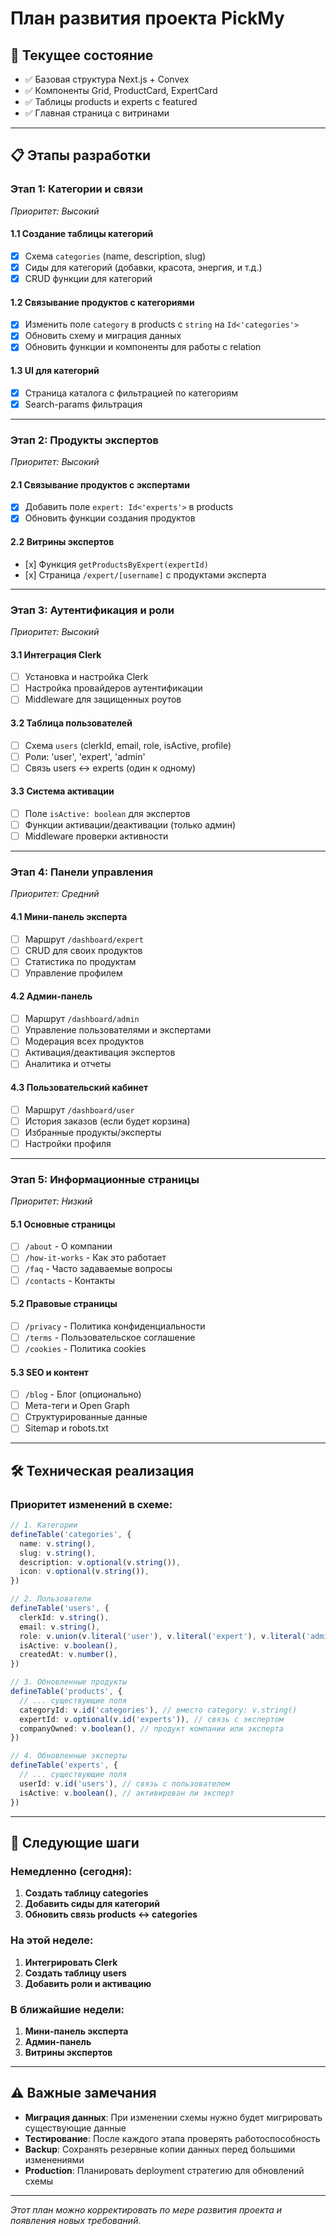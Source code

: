 # План развития проекта PickMy

## 🎯 Текущее состояние

- ✅ Базовая структура Next.js + Convex
- ✅ Компоненты Grid, ProductCard, ExpertCard
- ✅ Таблицы products и experts с featured
- ✅ Главная страница с витринами

---

## 📋 Этапы разработки

### **Этап 1: Категории и связи**

_Приоритет: Высокий_

#### 1.1 Создание таблицы категорий

- [x] Схема `categories` (name, description, slug)
- [x] Сиды для категорий (добавки, красота, энергия, и т.д.)
- [x] CRUD функции для категорий

#### 1.2 Связывание продуктов с категориями

- [x] Изменить поле `category` в products с `string` на `Id<'categories'>`
- [x] Обновить схему и миграция данных
- [x] Обновить функции и компоненты для работы с relation

#### 1.3 UI для категорий

- [x] Страница каталога с фильтрацией по категориям
- [x] Search-params фильтрация

---

### **Этап 2: Продукты экспертов**

_Приоритет: Высокий_

#### 2.1 Связывание продуктов с экспертами

- [x] Добавить поле `expert: Id<'experts'>` в products
- [x] Обновить функции создания продуктов

#### 2.2 Витрины экспертов

- [х] Функция `getProductsByExpert(expertId)`
- [х] Страница `/expert/[username]` с продуктами эксперта

---

### **Этап 3: Аутентификация и роли**

_Приоритет: Высокий_

#### 3.1 Интеграция Clerk

- [ ] Установка и настройка Clerk
- [ ] Настройка провайдеров аутентификации
- [ ] Middleware для защищенных роутов

#### 3.2 Таблица пользователей

- [ ] Схема `users` (clerkId, email, role, isActive, profile)
- [ ] Роли: 'user', 'expert', 'admin'
- [ ] Связь users ↔ experts (один к одному)

#### 3.3 Система активации

- [ ] Поле `isActive: boolean` для экспертов
- [ ] Функции активации/деактивации (только админ)
- [ ] Middleware проверки активности

---

### **Этап 4: Панели управления**

_Приоритет: Средний_

#### 4.1 Мини-панель эксперта

- [ ] Маршрут `/dashboard/expert`
- [ ] CRUD для своих продуктов
- [ ] Статистика по продуктам
- [ ] Управление профилем

#### 4.2 Админ-панель

- [ ] Маршрут `/dashboard/admin`
- [ ] Управление пользователями и экспертами
- [ ] Модерация всех продуктов
- [ ] Активация/деактивация экспертов
- [ ] Аналитика и отчеты

#### 4.3 Пользовательский кабинет

- [ ] Маршрут `/dashboard/user`
- [ ] История заказов (если будет корзина)
- [ ] Избранные продукты/эксперты
- [ ] Настройки профиля

---

### **Этап 5: Информационные страницы**

_Приоритет: Низкий_

#### 5.1 Основные страницы

- [ ] `/about` - О компании
- [ ] `/how-it-works` - Как это работает
- [ ] `/faq` - Часто задаваемые вопросы
- [ ] `/contacts` - Контакты

#### 5.2 Правовые страницы

- [ ] `/privacy` - Политика конфиденциальности
- [ ] `/terms` - Пользовательское соглашение
- [ ] `/cookies` - Политика cookies

#### 5.3 SEO и контент

- [ ] `/blog` - Блог (опционально)
- [ ] Мета-теги и Open Graph
- [ ] Структурированные данные
- [ ] Sitemap и robots.txt

---

## 🛠 Техническая реализация

### Приоритет изменений в схеме:

```typescript
// 1. Категории
defineTable('categories', {
  name: v.string(),
  slug: v.string(),
  description: v.optional(v.string()),
  icon: v.optional(v.string()),
})

// 2. Пользователи
defineTable('users', {
  clerkId: v.string(),
  email: v.string(),
  role: v.union(v.literal('user'), v.literal('expert'), v.literal('admin')),
  isActive: v.boolean(),
  createdAt: v.number(),
})

// 3. Обновленные продукты
defineTable('products', {
  // ... существующие поля
  categoryId: v.id('categories'), // вместо category: v.string()
  expertId: v.optional(v.id('experts')), // связь с экспертом
  companyOwned: v.boolean(), // продукт компании или эксперта
})

// 4. Обновленные эксперты
defineTable('experts', {
  // ... существующие поля
  userId: v.id('users'), // связь с пользователем
  isActive: v.boolean(), // активирован ли эксперт
})
```

---

## 🎯 Следующие шаги

### Немедленно (сегодня):

1. **Создать таблицу categories**
2. **Добавить сиды для категорий**
3. **Обновить связь products ↔ categories**

### На этой неделе:

1. **Интегрировать Clerk**
2. **Создать таблицу users**
3. **Добавить роли и активацию**

### В ближайшие недели:

1. **Мини-панель эксперта**
2. **Админ-панель**
3. **Витрины экспертов**

---

## ⚠️ Важные замечания

- **Миграция данных**: При изменении схемы нужно будет мигрировать существующие данные
- **Тестирование**: После каждого этапа проверять работоспособность
- **Backup**: Сохранять резервные копии данных перед большими изменениями
- **Production**: Планировать deployment стратегию для обновлений схемы

---

_Этот план можно корректировать по мере развития проекта и появления новых требований._
